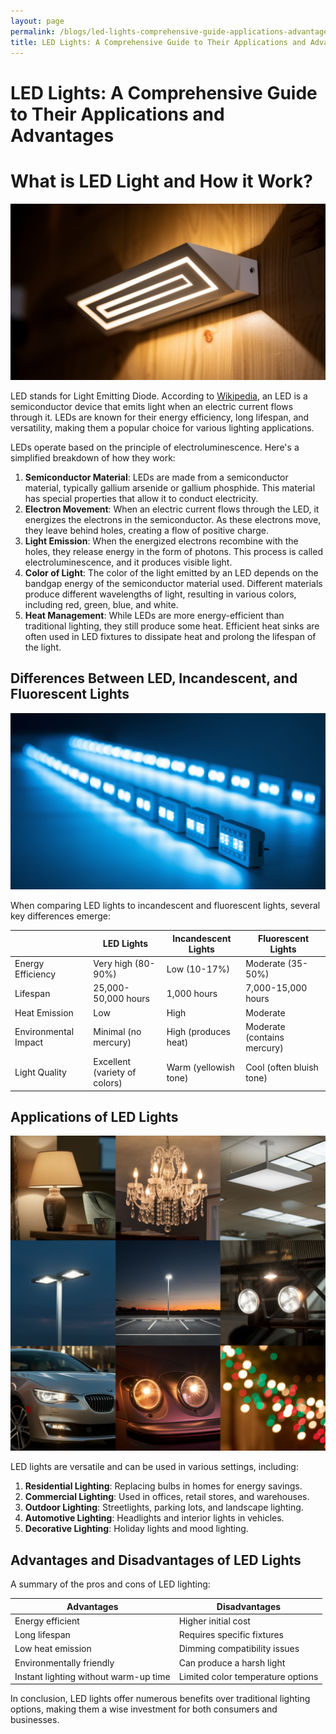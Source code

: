 ```yaml
---
layout: page
permalink: /blogs/led-lights-comprehensive-guide-applications-advantages
title: LED Lights: A Comprehensive Guide to Their Applications and Advantages
---
```


# LED Lights: A Comprehensive Guide to Their Applications and Advantages

# What is LED Light and How it Work?

<center>
<img src="/images/led2.webp">
</center>

LED stands for Light Emitting Diode. According to [Wikipedia](https://en.wikipedia.org/wiki/Light-emitting_diode), an LED is a semiconductor device that emits light when an electric current flows through it. LEDs are known for their energy efficiency, long lifespan, and versatility, making them a popular choice for various lighting applications.

LEDs operate based on the principle of electroluminescence. Here's a simplified breakdown of how they work:

1. **Semiconductor Material**: LEDs are made from a semiconductor material, typically gallium arsenide or gallium phosphide. This material has special properties that allow it to conduct electricity.
2. **Electron Movement**: When an electric current flows through the LED, it energizes the electrons in the semiconductor. As these electrons move, they leave behind holes, creating a flow of positive charge.
3. **Light Emission**: When the energized electrons recombine with the holes, they release energy in the form of photons. This process is called electroluminescence, and it produces visible light.
4. **Color of Light**: The color of the light emitted by an LED depends on the bandgap energy of the semiconductor material used. Different materials produce different wavelengths of light, resulting in various colors, including red, green, blue, and white.
5. **Heat Management**: While LEDs are more energy-efficient than traditional lighting, they still produce some heat. Efficient heat sinks are often used in LED fixtures to dissipate heat and prolong the lifespan of the light.

## Differences Between LED, Incandescent, and Fluorescent Lights


<center>
<img src="/images/led1.webp">
</center>

When comparing LED lights to incandescent and fluorescent lights, several key differences emerge:

|  | LED Lights | Incandescent Lights | Fluorescent Lights |
| --- | --- | --- | --- |
| Energy Efficiency | Very high (80-90%) | Low (10-17%) | Moderate (35-50%) |
| Lifespan | 25,000-50,000 hours | 1,000 hours | 7,000-15,000 hours |
| Heat Emission | Low | High | Moderate |
| Environmental Impact | Minimal (no mercury) | High (produces heat) | Moderate (contains mercury) |
| Light Quality | Excellent (variety of colors) | Warm (yellowish tone) | Cool (often bluish tone) |

## Applications of LED Lights

<center>
<img src="/images/light.webp">
</center>

LED lights are versatile and can be used in various settings, including:

1. **Residential Lighting**: Replacing bulbs in homes for energy savings.
2. **Commercial Lighting**: Used in offices, retail stores, and warehouses.
3. **Outdoor Lighting**: Streetlights, parking lots, and landscape lighting.
4. **Automotive Lighting**: Headlights and interior lights in vehicles.
5. **Decorative Lighting**: Holiday lights and mood lighting.

## Advantages and Disadvantages of LED Lights

A summary of the pros and cons of LED lighting:

| Advantages | Disadvantages |
| --- | --- |
| Energy efficient | Higher initial cost |
| Long lifespan | Requires specific fixtures |
| Low heat emission | Dimming compatibility issues |
| Environmentally friendly | Can produce a harsh light |
| Instant lighting without warm-up time | Limited color temperature options |

In conclusion, LED lights offer numerous benefits over traditional lighting options, making them a wise investment for both consumers and businesses.